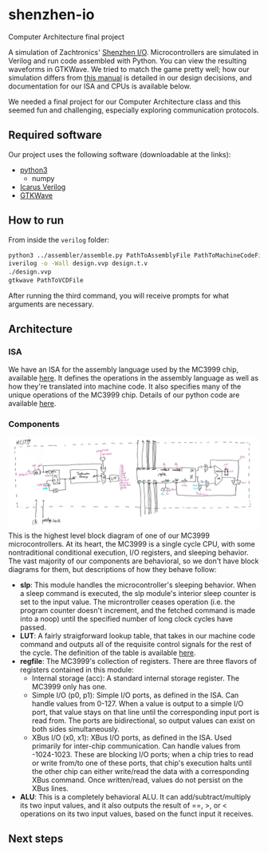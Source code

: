 # shenzhen-io
Computer Architecture final project

A simulation of Zachtronics' [Shenzhen I/O](http://www.zachtronics.com/shenzhen-io/). Microcontrollers are simulated in Verilog and run code assembled with Python. You can view the resulting waveforms in GTKWave. We tried to match the game pretty well; how our simulation differs from [this manual](http://shenzhen-io.wikia.com/wiki/File:SHENZHEN_IO_Manual.pdf) is detailed in our design decisions, and documentation for our ISA and CPUs is available below.

We needed a final project for our Computer Architecture class and this seemed fun and challenging, especially exploring communication protocols.

## Required software

Our project uses the following software (downloadable at the links):

- [python3](https://www.python.org/)
  - numpy
- [Icarus Verilog](http://iverilog.icarus.com/)
- [GTKWave](http://gtkwave.sourceforge.net/)

## How to run

From inside the `verilog` folder:

```bash
python3 ../assembler/assemble.py PathToAssemblyFile PathToMachineCodeFile
iverilog -o -Wall design.vvp design.t.v
./design.vvp
gtkwave PathToVCDFile
```

After running the third command, you will receive prompts for what arguments are necessary.

## Architecture
### ISA
We have an ISA for the assembly language used by the MC3999 chip, available [here](ISA.pdf). It defines the operations in the assembly language as well as how they're translated into machine code. It also specifies many of the unique operations of the MC3999 chip. Details of our python code are available [here](python).

### Components
![Block Diagram](images/blockdiagram.jpg)
This is the highest level block diagram of one of our MC3999 microcontrollers. At its heart, the MC3999 is a single cycle CPU, with some nontraditional conditional execution, I/O registers, and sleeping behavior. The vast majority of our components are behavioral, so we don't have block diagrams for them, but descriptions of how they behave follow:

- **slp**: This module handles the microcontroller's sleeping behavior. When a sleep command is executed, the slp module's interior sleep counter is set to the input value. The microntroller ceases operation (i.e. the program counter doesn't increment, and the fetched command is made into a noop) until the specified number of long clock cycles have passed.
- **LUT**: A fairly straigforward lookup table, that takes in our machine code command and outputs all of the requisite control signals for the rest of the cycle. The definition of the table is available [here](https://docs.google.com/spreadsheets/d/1rYDHNdSZZgFAvp9TGcSAbn49Tsm6109KkL4NYZ0mMM4/edit?usp=sharing).
- **regfile**: The MC3999's collection of registers. There are three flavors of registers contained in this module:
  - Internal storage (acc): A standard internal storage register. The MC3999 only has one.
  - Simple I/O (p0, p1): Simple I/O ports, as defined in the ISA. Can handle values from 0-127. When a value is output to a simple I/O port, that value stays on that line until the corresponding input port is read from. The ports are bidirectional, so output values can exist on both sides simultaneously.
  - XBus I/O (x0, x1): XBus I/O ports, as defined in the ISA. Used primarily for inter-chip communication. Can handle values from -1024-1023. These are blocking I/O ports; when a chip tries to read or write from/to one of these ports, that chip's execution halts until the other chip can either write/read the data with a corresponding XBus command. Once written/read, values do not persist on the XBus lines.
 - **ALU**: This is a completely behavioral ALU. It can add/subtract/multiply its two input values, and it also outputs the result of ==, >, or < operations on its two input values, based on the funct input it receives.

## Next steps
